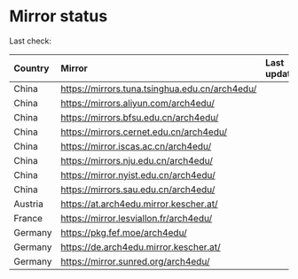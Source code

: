 <script src="./time.js"></script>
# Mirror status
Last check: <script type="text/javascript">localize(1701353839.4729517);</script>

|Country|Mirror|Last update|
|:------|:-----|:----------|
|China|https://mirrors.tuna.tsinghua.edu.cn/arch4edu/|<script type="text/javascript">localize(1701326184);</script>|
|China|https://mirrors.aliyun.com/arch4edu/|<script type="text/javascript">localize(1701326184);</script>|
|China|https://mirrors.bfsu.edu.cn/arch4edu/|<script type="text/javascript">localize(1701326184);</script>|
|China|https://mirrors.cernet.edu.cn/arch4edu/|<script type="text/javascript">localize(1701326184);</script>|
|China|https://mirror.iscas.ac.cn/arch4edu/|<script type="text/javascript">localize(1701326184);</script>|
|China|https://mirrors.nju.edu.cn/arch4edu/|<script type="text/javascript">localize(1701282711);</script>|
|China|https://mirror.nyist.edu.cn/arch4edu/|<script type="text/javascript">localize(1701326184);</script>|
|China|https://mirrors.sau.edu.cn/arch4edu/|<script type="text/javascript">localize(1701326184);</script>|
|Austria|https://at.arch4edu.mirror.kescher.at/|<script type="text/javascript">localize(1701326184);</script>|
|France|https://mirror.lesviallon.fr/arch4edu/|<script type="text/javascript">localize(1701326184);</script>|
|Germany|https://pkg.fef.moe/arch4edu/|<script type="text/javascript">localize(1701326184);</script>|
|Germany|https://de.arch4edu.mirror.kescher.at/|<script type="text/javascript">localize(1701326184);</script>|
|Germany|https://mirror.sunred.org/arch4edu/|<script type="text/javascript">localize(1701326184);</script>|

<script src="./tablefilter/tablefilter.js"></script>
<script src="./table.js"></script>